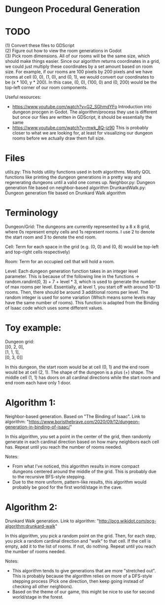 # Dungeon Procedural Generation

# TODO

(1) Convert these files to GDScript  
(2) Figure out how to view the room generations in Godot  
(3) Pick room dimensions. All of our rooms will be the same size, which should make things easier. Since our algorithm returns coordinates in a grid, we could just multiply these coordinates by a set amount based on room size. For example, if our rooms are 100 pixels by 200 pixels and we have rooms at cell (0, 0), (1, 0), and (0, 1), we would convert our coordinates to be (x * 100, y * 200). In this case, (0, 0), (100, 0) and (0, 200) would be the top-left corner of our room components.  

Useful resources:
- https://www.youtube.com/watch?v=G2_SGhmdYFo Introduction into dungeon procgen in Godot. The algorithm/process they use is different but once our files are written in GDScript, it should be essentially the same
- https://www.youtube.com/watch?v=mwk_8Q-jz90 This is probably closer to what we are looking for, at least for visualizing our dungeon rooms before we actually draw them full size.



# Files

utils.py: This holds utility functions used in both algorithms. Mostly QOL functions like printing the dungeon generations in a pretty way and regenerating dungeons until a valid one comes up.
Neighbor.py: Dungeon generation file based on neighbor-based algorithm
DrunkardWalk.py: Dungeon generation file based on Drunkard Walk algorithm

# Terminology

Dungeon/Grid: The dungeons are currently represented by a 8 x 8 grid, where 0s represent empty cells and 1s represent rooms. I use 2 to denote the start room and 3 to denote the end room.

Cell: Term for each space in the grid (e.g. (0, 0) and (0, 8) would be top-left and top-right cells respectively)

Room: Term for an occupied cell that will hold a room.

Level: Each dungeon generation function takes in an integer level parameter. This is because of the following line in the functions -> random.randint(0, 3) + 7 + level \* 3, which is used to generate the number of max rooms per level. Essentially, at level 1, you start off with around 10-13 rooms. Then, there should be around 3 additional rooms per level. The random integer is used for some variation (Which means some levels may have the same number of rooms). This function is adapted from the Binding of Isaac code which uses some different values.

# Toy example:

Dungeon grid:  
[[0, 2, 0],  
 [1, 1, 1],  
 [0, 3, 0]]

In this dungeon, the start room would be at cell (0, 1) and the end room would be at cell (2, 1). The shape of the dungeon is a plus (+) shape. The middle cell (1, 1) has doors on all cardinal directions while the start room and end room each have only 1 door.

# Algorithm 1:

Neighbor-based generation. Based on "The Binding of Isaac". Link to algorithm: "https://www.boristhebrave.com/2020/09/12/dungeon-generation-in-binding-of-isaac/"

In this algorithm, you set a point in the center of the grid, then randomly generate in each cardinal direction based on how many neighbors each cell has. Repeat until you reach the number of rooms needed.

Notes:

- From what I've noticed, this algorithm results in more compact dungeons centered around the middle of the grid. This is probably due to the recursive BFS-style stepping.
- Due to the more uniform, pattern-like results, this algorithm would probably be good for the first world/stage in the cave.

# Algorithm 2:

Drunkard Walk generation. Link to algorithm: "http://pcg.wikidot.com/pcg-algorithm:drunkard-walk"

In this algorithm, you pick a random point on the grid. Then, for each step, you pick a random cardinal direction and "walk" to that cell. If the cell is empty, add it to the list of rooms. If not, do nothing. Repeat until you reach the number of rooms needed.

Notes:

- This algorithm tends to give generations that are more "stretched out". This is probably because the algorithm relies on more of a DFS-style stepping process (Pick one direction, then keep going instead of checking all other neighbors).
- Based on the theme of our game, this might be nice to use for second world/stage in the forest.
